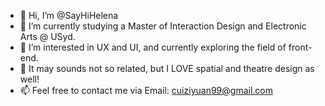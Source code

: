 - 👋 Hi, I’m @SayHiHelena
- 🌱 I’m currently studying a Master of Interaction Design and Electronic Arts @ USyd.
- 👀 I’m interested in UX and UI, and currently exploring the field of front-end.
- 💞️ It may sounds not so related, but I LOVE spatial and theatre design as well!
- 📫 Feel free to contact me via Email: cuiziyuan99@gmail.com

<!---
SayHiHelena/SayHiHelena is a ✨ special ✨ repository because its `README.md` (this file) appears on your GitHub profile.
You can click the Preview link to take a look at your changes.
--->

